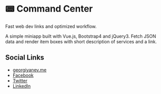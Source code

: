 # :pager: Command Center
Fast web dev links and optimized workflow.

A simple miniapp built with Vue.js, Bootstrap4 and jQuery3.
Fetch JSON data and render item boxes with short description of services and a link.

## Social Links

- [georgiyanev.me](https://georgiyanev.me)
- [Facebook](https://www.facebook.com/jumpalottahigh/)
- [Twitter](https://www.twitter.com/jumpalottahigh/)
- [LinkedIn](https://www.linkedin.com/in/yanevgeorgi/)
